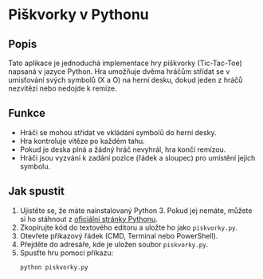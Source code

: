 # Piškvorky v Pythonu

## Popis
Tato aplikace je jednoduchá implementace hry piškvorky (Tic-Tac-Toe) napsaná v jazyce Python. Hra umožňuje dvěma hráčům střídat se v umisťování svých symbolů (X a O) na herní desku, dokud jeden z hráčů nezvítězí nebo nedojde k remíze.

## Funkce
- Hráči se mohou střídat ve vkládání symbolů do herní desky.
- Hra kontroluje vítěze po každém tahu.
- Pokud je deska plná a žádný hráč nevyhrál, hra končí remízou.
- Hráči jsou vyzváni k zadání pozice (řádek a sloupec) pro umístění jejich symbolu.

## Jak spustit
1. Ujistěte se, že máte nainstalovaný Python 3. Pokud jej nemáte, můžete si ho stáhnout z [oficiální stránky Pythonu](https://www.python.org/downloads/).
2. Zkopírujte kód do textového editoru a uložte ho jako `piskvorky.py`.
3. Otevřete příkazový řádek (CMD, Terminal nebo PowerShell).
4. Přejděte do adresáře, kde je uložen soubor `piskvorky.py`.
5. Spusťte hru pomocí příkazu:
   ```bash
   python piskvorky.py
